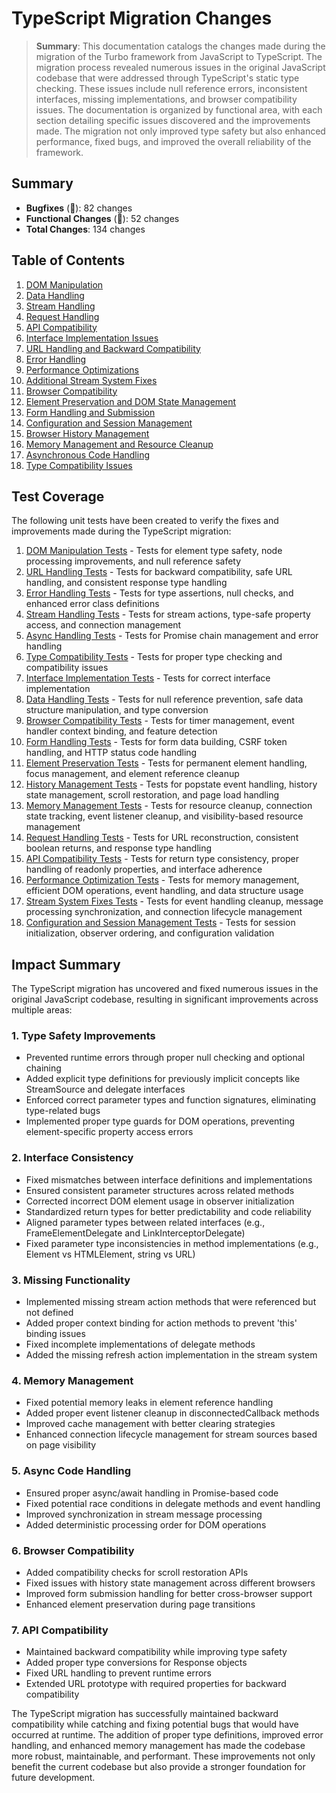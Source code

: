 # TypeScript Migration Changes

> **Summary**: This documentation catalogs the changes made during the migration of the Turbo framework from JavaScript to TypeScript. The migration process revealed numerous issues in the original JavaScript codebase that were addressed through TypeScript's static type checking. These issues include null reference errors, inconsistent interfaces, missing implementations, and browser compatibility issues. The documentation is organized by functional area, with each section detailing specific issues discovered and the improvements made. The migration not only improved type safety but also enhanced performance, fixed bugs, and improved the overall reliability of the framework.

## Summary
- **Bugfixes** (🐛): 82 changes
- **Functional Changes** (🔧): 52 changes
- **Total Changes**: 134 changes

## Table of Contents

1. [DOM Manipulation](./sections/dom-manipulation.md)
2. [Data Handling](./sections/data-handling.md)
3. [Stream Handling](./sections/stream-handling.md)
4. [Request Handling](./sections/request-handling.md)
5. [API Compatibility](./sections/api-compatibility.md)
6. [Interface Implementation Issues](./sections/interface-implementation.md)
7. [URL Handling and Backward Compatibility](./sections/url-handling.md)
8. [Error Handling](./sections/error-handling.md)
9. [Performance Optimizations](./sections/performance-optimizations.md)
10. [Additional Stream System Fixes](./sections/stream-system-fixes.md)
11. [Browser Compatibility](./sections/browser-compatibility.md)
12. [Element Preservation and DOM State Management](./sections/element-preservation.md)
13. [Form Handling and Submission](./sections/form-handling-combined.md)
14. [Configuration and Session Management](./sections/initialization-combined.md)
15. [Browser History Management](./sections/history-management.md)
16. [Memory Management and Resource Cleanup](./sections/memory-management.md)
17. [Asynchronous Code Handling](./sections/async-handling.md)
18. [Type Compatibility Issues](./sections/type-compatibility.md)

## Test Coverage

The following unit tests have been created to verify the fixes and improvements made during the TypeScript migration:

1. [DOM Manipulation Tests](/src/tests/unit/dom_manipulation_tests.js) - Tests for element type safety, node processing improvements, and null reference safety
2. [URL Handling Tests](/src/tests/unit/url_handling_tests.js) - Tests for backward compatibility, safe URL handling, and consistent response type handling
3. [Error Handling Tests](/src/tests/unit/error_handling_tests.js) - Tests for type assertions, null checks, and enhanced error class definitions
4. [Stream Handling Tests](/src/tests/unit/stream_handling_tests.js) - Tests for stream actions, type-safe property access, and connection management
5. [Async Handling Tests](/src/tests/unit/async_handling_tests.js) - Tests for Promise chain management and error handling
6. [Type Compatibility Tests](/src/tests/unit/type_compatibility_tests.js) - Tests for proper type checking and compatibility issues
7. [Interface Implementation Tests](/src/tests/unit/interface_implementation_tests.js) - Tests for correct interface implementation
8. [Data Handling Tests](/src/tests/unit/data_handling_tests.js) - Tests for null reference prevention, safe data structure manipulation, and type conversion
9. [Browser Compatibility Tests](/src/tests/unit/browser_compatibility_tests.js) - Tests for timer management, event handler context binding, and feature detection
10. [Form Handling Tests](/src/tests/unit/form_handling_tests.js) - Tests for form data building, CSRF token handling, and HTTP status code handling
11. [Element Preservation Tests](/src/tests/unit/element_preservation_tests.js) - Tests for permanent element handling, focus management, and element reference cleanup
12. [History Management Tests](/src/tests/unit/history_management_tests.js) - Tests for popstate event handling, history state management, scroll restoration, and page load handling
13. [Memory Management Tests](/src/tests/unit/memory_management_tests.js) - Tests for resource cleanup, connection state tracking, event listener cleanup, and visibility-based resource management
14. [Request Handling Tests](/src/tests/unit/request_handling_tests.js) - Tests for URL reconstruction, consistent boolean returns, and response type handling
15. [API Compatibility Tests](/src/tests/unit/api_compatibility_tests.js) - Tests for return type consistency, proper handling of readonly properties, and interface adherence
16. [Performance Optimization Tests](/src/tests/unit/performance_optimization_tests.js) - Tests for memory management, efficient DOM operations, event handling, and data structure usage
17. [Stream System Fixes Tests](/src/tests/unit/stream_system_fixes_tests.js) - Tests for event handling cleanup, message processing synchronization, and connection lifecycle management
18. [Configuration and Session Management Tests](/src/tests/unit/configuration_session_tests.js) - Tests for session initialization, observer ordering, and configuration validation

## Impact Summary

The TypeScript migration has uncovered and fixed numerous issues in the original JavaScript codebase, resulting in significant improvements across multiple areas:

### 1. Type Safety Improvements
- Prevented runtime errors through proper null checking and optional chaining
- Added explicit type definitions for previously implicit concepts like StreamSource and delegate interfaces
- Enforced correct parameter types and function signatures, eliminating type-related bugs
- Implemented proper type guards for DOM operations, preventing element-specific property access errors

### 2. Interface Consistency
- Fixed mismatches between interface definitions and implementations
- Ensured consistent parameter structures across related methods
- Corrected incorrect DOM element usage in observer initialization
- Standardized return types for better predictability and code reliability
- Aligned parameter types between related interfaces (e.g., FrameElementDelegate and LinkInterceptorDelegate)
- Fixed parameter type inconsistencies in method implementations (e.g., Element vs HTMLElement, string vs URL)

### 3. Missing Functionality
- Implemented missing stream action methods that were referenced but not defined
- Added proper context binding for action methods to prevent 'this' binding issues
- Fixed incomplete implementations of delegate methods
- Added the missing refresh action implementation in the stream system

### 4. Memory Management
- Fixed potential memory leaks in element reference handling
- Added proper event listener cleanup in disconnectedCallback methods
- Improved cache management with better clearing strategies
- Enhanced connection lifecycle management for stream sources based on page visibility

### 5. Async Code Handling
- Ensured proper async/await handling in Promise-based code
- Fixed potential race conditions in delegate methods and event handling
- Improved synchronization in stream message processing
- Added deterministic processing order for DOM operations

### 6. Browser Compatibility
- Added compatibility checks for scroll restoration APIs
- Fixed issues with history state management across different browsers
- Improved form submission handling for better cross-browser support
- Enhanced element preservation during page transitions

### 7. API Compatibility
- Maintained backward compatibility while improving type safety
- Added proper type conversions for Response objects
- Fixed URL handling to prevent runtime errors
- Extended URL prototype with required properties for backward compatibility

The TypeScript migration has successfully maintained backward compatibility while catching and fixing potential bugs that would have occurred at runtime. The addition of proper type definitions, improved error handling, and enhanced memory management has made the codebase more robust, maintainable, and performant. These improvements not only benefit the current codebase but also provide a stronger foundation for future development.
